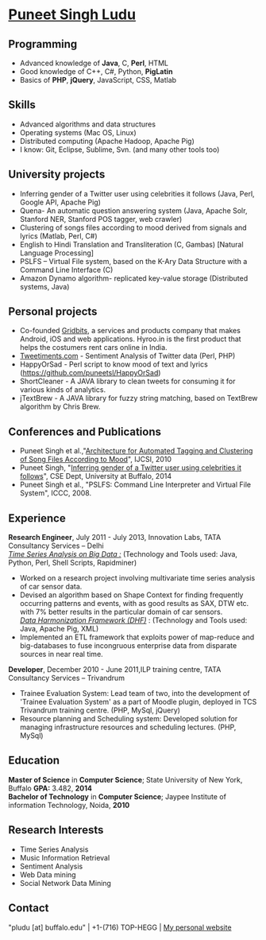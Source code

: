 <a href="http://www.puneetsingh.me">Puneet Singh Ludu</a>
================

Programming
---
* Advanced knowledge of <b>Java</b>, C, <b>Perl</b>, HTML<br>
* Good knowledge of C++, C#, Python, <b>PigLatin</b><br>
* Basics of <b>PHP</b>, <b>jQuery</b>, JavaScript, CSS, Matlab<br>

Skills
---
* Advanced algorithms and data structures<br>
* Operating systems (Mac OS, Linux)<br>
* Distributed computing (Apache Hadoop, Apache Pig)<br>
* I know: Git, Eclipse, Sublime, Svn. (and many other tools too)<br>


University projects
---
* Inferring gender of a Twitter user using celebrities it follows (Java, Perl, Google API, Apache Pig)<br>
* Quena- An automatic question answering system (Java, Apache Solr, Stanford NER, Stanford POS tagger, web crawler)<br>
* Clustering of songs files according to mood derived from signals and lyrics (Matlab, Perl, C#)<br>
* English to Hindi Translation and Transliteration (C, Gambas) [Natural Language Processing]<br>
* PSLFS – Virtual File system, based on the K-Ary Data Structure with a Command Line Interface (C)<br>
* Amazon Dynamo algorithm- replicated key-value storage (Distributed systems, Java)

Personal projects
---
* Co-founded <a href="http://www.gridbits.com">Gridbits</a>, a services and products company that makes Android, iOS and web applications. Hyroo.in is the first product that helps the costumers rent cars online in India.<br>
* <a href="http://tweetiments.com">Tweetiments.com</a> - Sentiment Analysis of Twitter data (Perl, PHP)<br>
* HappyOrSad - Perl script to know mood of text and lyrics (https://github.com/puneetsl/HappyOrSad)<br>
* ShortCleaner - A JAVA library to clean tweets for consuming it for various kinds of analytics. <br>
* jTextBrew - A JAVA library for fuzzy string matching, based on TextBrew algorithm by Chris Brew.

Conferences and Publications
---
* Puneet Singh et al.,"<a href="http://ijcsi.org/papers/7-4-2-11-17.pdf">Architecture for Automated Tagging and Clustering of Song Files According to Mood</a>", IJCSI, 2010<br>
* Puneet Singh, "<a href="http://xxx.tau.ac.il/pdf/1405.6667v1.pdf">Inferring gender of a Twitter user using celebrities it follows</a>", CSE Dept, University at Buffalo, 2014<br>
* Puneet Singh et al., "PSLFS: Command Line Interpreter and Virtual File System", ICCC, 2008.

Experience
---
<b>Research Engineer</b>, July 2011  -  July 2013, Innovation Labs, TATA Consultancy Services – Delhi<br>
<u><i>Time Series Analysis on Big Data :</i></u> (Technology and Tools used: Java, Python, Perl, Shell Scripts, Rapidminer) <br>
* Worked on a research project involving multivariate time series analysis of car sensor data.<br>
* Devised an algorithm based on Shape Context for finding frequently occurring patterns and events, with as good results as SAX, DTW etc. with 7% better results in the particular domain of car sensors.<br>
<u><i>Data Harmonization Framework (DHF)</i></u> :   (Technology and Tools used: Java, Apache Pig, XML) <br>
* Implemented an ETL framework that exploits power of map-reduce and big-databases to fuse incongruous enterprise data from disparate sources in near real time.<br>

<b>Developer</b>, December 2010  -  June 2011,ILP training centre, TATA Consultancy Services – Trivandrum<br>
* Trainee Evaluation System: Lead team of two, into the development of 'Trainee Evaluation System' as a part of Moodle plugin, deployed in TCS Trivandrum training centre. (PHP, MySql, jQuery)<br>
* Resource planning and Scheduling system: Developed solution for managing infrastructure resources and scheduling lectures. (PHP, MySql)<br>

Education
---
<b>Master of Science</b> in <b>Computer Science</b>; State University of New
York, Buffalo <b>GPA:</b> 3.482, <b>2014</b>
<br>
<b>Bachelor of  Technology</b> in <b>Computer Science</b>; Jaypee Institute of information Technology, Noida,
<b>2010</b>

Research Interests
---
* Time Series Analysis<br>
* Music Information Retrieval<br>
* Sentiment Analysis<br>
* Web Data mining<br>
*  Social Network Data Mining<br>

Contact
---
"pludu [at] buffalo.edu" | +1-(716) TOP-HEGG | <a href="http://www.puneetsingh.me">My personal website</a>
